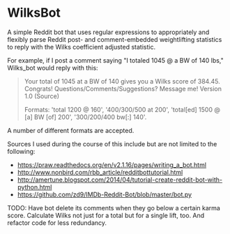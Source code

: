 WilksBot
========

A simple Reddit bot that uses regular expressions to appropriately and flexibly parse Reddit post- and comment-embedded weightlifting statistics to reply with the Wilks coefficient adjusted statistic. 

For example, if I post a comment saying "I totaled 1045 @ a BW of 140 lbs," Wilks_bot would reply with this:
<blockquote>
Your total of 1045 at a BW of 140 gives you a Wilks score of 384.45. Congrats!
Questions/Comments/Suggestions? Message me! Version 1.0 (Source)

Formats: 'total 1200 @ 160', '400/300/500 at 200', 'total[ed] 1500 @ [a] BW [of] 200', '300/200/400 bw[:] 140'.
</blockquote>
A number of different formats are accepted.

Sources I used during the course of this include but are not limited to the following:
* https://praw.readthedocs.org/en/v2.1.16/pages/writing_a_bot.html
* http://www.nonbird.com/rbb_article/redditbottutorial.html
* http://amertune.blogspot.com/2014/04/tutorial-create-reddit-bot-with-python.html
* https://github.com/zd9/IMDb-Reddit-Bot/blob/master/bot.py

TODO: Have bot delete its comments when they go below a certain karma score. Calculate Wilks not just for a total but for
a single lift, too. And refactor code for less redundancy.
